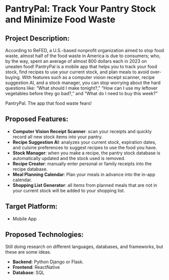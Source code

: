 # PantryPal: Track Your Pantry Stock and Minimize Food Waste

## Project Description:
According to ReFED, a U.S.-based nonprofit organization aimed to stop food waste, almost half of the food waste in America is due to consumers; who, by the way, spent an average of almost 800 dollars each in 2023 on uneaten food! PantryPal is a mobile app that helps you to track your food stock, find recipes to use your current stock, and plan meals to avoid over-buying. With features such as a computer vision receipt scanner, recipe suggestion AI, and a stock manager, you can stop worrying about the hard questions like: “What should I make tonight?," “How can I use my leftover vegetables before they go bad?,” and “What do I need to buy this week?”

PantryPal. The app that food waste fears!

## Proposed Features: 
* **Computer Vision Receipt Scanner**: scan your receipts and quickly record all new stock items into your pantry.
* **Recipe Suggestion AI**: analyzes your current stock, expiration dates, and cuisine preferences to suggest recipes to use the food you have.
* **Stock Manager**: when you make a recipe, the pantry stock database is automatically updated and the stock used is removed.
* **Recipe Creator**: manually enter personal or family receipts into the recipe database.
* **Meal Planning Calendar**: Plan your meals in advance into the in-app calendar.
* **Shopping List Generator**: all items from planned meals that are not in your current stock will be added to your shopping list.

## Target Platform: 
* Mobile App

## Proposed Technologies:
Still doing research on different languages, databases, and frameworks, but these are some ideas.
* **Backend**: Python Django or Flask.
* **Frontend**: ReactNative
* **Database**: SQL
